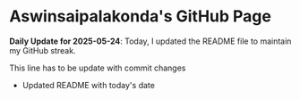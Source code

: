 # Aswinsaipalakonda's GitHub Page



**Daily Update for 2025-05-24**: Today, I updated the README file to maintain my GitHub streak.

This line has to be update with commit changes 
 - Updated README with today's date
